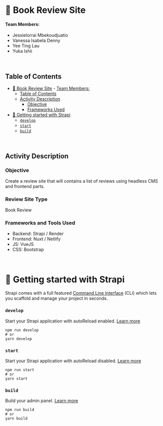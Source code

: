 # 📖 Book Review Site

#### Team Members:
- Jessielorrai Mbekoudjuatio
- Vanessa Isabela Denny
- Yee Ting Lau
- Yuka Ishii

</br>

## Table of Contents
- [📖 Book Review Site](#-book-review-site)
      - [Team Members:](#team-members)
  - [Table of Contents](#table-of-contents)
  - [Activity Description](#activity-description)
    - [Objective](#objective)
    - [Frameworks Used](#frameworks-used)
- [🚀 Getting started with Strapi](#-getting-started-with-strapi)
    - [`develop`](#develop)
    - [`start`](#start)
    - [`build`](#build)

</br>

## Activity Description

### Objective
Create a review site that will contains a list of reviews using headless CMS and frontend parts.

### Review Site Type
Book Review

### Frameworks and Tools Used
- Backend: Strapi / Render
- Frontend: Nuxt / Netlify
- JS: VueJS
- CSS: Bootstrap

</br>

# 🚀 Getting started with Strapi

Strapi comes with a full featured [Command Line Interface](https://docs.strapi.io/dev-docs/cli) (CLI) which lets you scaffold and manage your project in seconds.

### `develop`

Start your Strapi application with autoReload enabled. [Learn more](https://docs.strapi.io/dev-docs/cli#strapi-develop)

```
npm run develop
# or
yarn develop
```

### `start`

Start your Strapi application with autoReload disabled. [Learn more](https://docs.strapi.io/dev-docs/cli#strapi-start)

```
npm run start
# or
yarn start
```

### `build`

Build your admin panel. [Learn more](https://docs.strapi.io/dev-docs/cli#strapi-build)

```
npm run build
# or
yarn build
```
